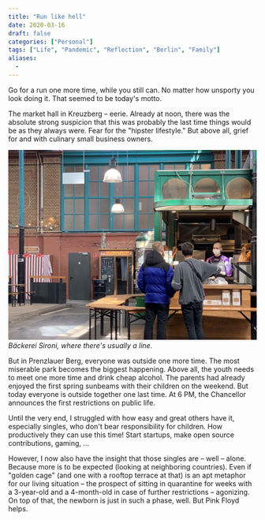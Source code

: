 ```yaml
---
title: "Run like hell"
date: 2020-03-16
draft: false
categories: ["Personal"]
tags: ["Life", "Pandemic", "Reflection", "Berlin", "Family"]
aliases:
  -
---
```


Go for a run one more time, while you still can. No matter how unsporty you look doing it. That seemed to be today's motto.

The market hall in Kreuzberg – eerie. Already at noon, there was the absolute strong suspicion that this was probably the last time things would be as they always were. Fear for the "hipster lifestyle." But above all, grief for and with culinary small business owners.

![Bäckerei Sironi, where there's usually a line.](IMG_2370-1024x783.jpg)
_Bäckerei Sironi, where there's usually a line._

But in Prenzlauer Berg, everyone was outside one more time. The most miserable park becomes the biggest happening. Above all, the youth needs to meet one more time and drink cheap alcohol. The parents had already enjoyed the first spring sunbeams with their children on the weekend. But today everyone is outside together one last time. At 6 PM, the Chancellor announces the first restrictions on public life.

Until the very end, I struggled with how easy and great others have it, especially singles, who don't bear responsibility for children. How productively they can use this time! Start startups, make open source contributions, gaming, ...

However, I now also have the insight that those singles are – well – alone. Because more is to be expected (looking at neighboring countries). Even if "golden cage" (and one with a rooftop terrace at that) is an apt metaphor for our living situation – the prospect of sitting in quarantine for weeks with a 3-year-old and a 4-month-old in case of further restrictions – agonizing. On top of that, the newborn is just in such a phase, well. But Pink Floyd helps.
